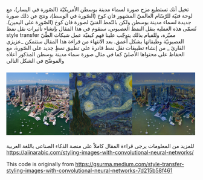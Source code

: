 تخيل أنك تستطيع مزج صورة لسماء مدينة بوسطن الأمريكيّة (الصّورة في اليسار)، مع لوحة فنيّة للرّسّام العالميّ المشهور فان كوخ (الصّورة في الوسط)،  ونتج عن ذلك صورة جديدة لسماء مدينة بوسطن ولكن بالنّمط الفنيّ لصورة فان كوخ (الصّورة على اليمين). تُسمّى هذه العملية بنقل النمط العصبوني.
سنقوم في هذا المقال بإنشاء تأثيرات نقل نمط style transfer مميّزة، وللقيام بذلك يتوجّب علينا فهم كيفيّة عمل شبكات الطّيّ العصبونيّة وطبقاتها بشكل أعمق. بعد الانتهاء من قراءة هذا المقال ستتمكن _عزيزي القارئ _ من إنشاء تطبيقات نقل نمط قادرة على تطبيق نمطٍ جديد على الصّورة، مع الحفاظ على محتواها الأصليّ كما في مثال صورة سماء مدينة بوسطن المذكور أعلاه والموضّح في الشكل التالي

<h3>
  <img src="images/Boston skyline mixed with Van Gogh’s ‘The Starry Night.png" width="500">
</h3>

للمزيد من المعلومات يرجى قراءة المقال كاملاً على منصة الذكاء الصناعي باللغة العربية https://aiinarabic.com/styling-images-with-convolutional-neural-networks/


This code is originally from https://gsurma.medium.com/style-transfer-styling-images-with-convolutional-neural-networks-7d215b58f461
